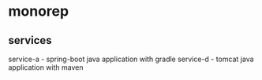 # monorep

## services

service-a - spring-boot java application with gradle
service-d - tomcat java application with maven
